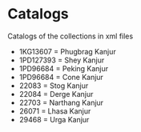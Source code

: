 # Catalogs

Catalogs of the collections in xml files

- 1KG13607 = Phugbrag Kanjur
- 1PD127393 = Shey Kanjur
- 1PD96684 = Peking Kanjur
- 1PD96684 = Cone Kanjur
- 22083 = Stog Kanjur
- 22084 = Derge Kanjur
- 22703 = Narthang Kanjur
- 26071 = Lhasa Kanjur
- 29468 = Urga Kanjur
